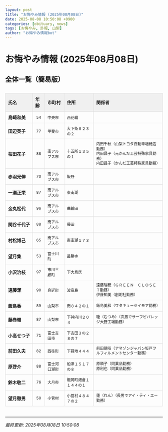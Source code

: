 ```yaml
---
layout: post
title: "お悔やみ情報 (2025年08月08日)"
date: 2025-08-08 10:50:08 +0900
categories: [obituary, news]
tags: [お悔やみ, 訃報, 山梨]
author: "お悔やみ情報bot"
---
```


<style>
@media (max-width: 768px) {
  .compact-table { font-size: 12px; }
  .compact-table th, .compact-table td { padding: 4px !important; }
  .responsive-table { overflow-x: auto; -webkit-overflow-scrolling: touch; }
  table { min-width: auto !important; }
}
</style>

# お悔やみ情報 (2025年08月08日)

## 全体一覧（簡易版）

<div class="responsive-table" style="overflow-x: auto; max-width: 100%; margin-bottom: 20px;">
<table class="compact-table" style="width: 100%; border-collapse: collapse; font-size: 14px; min-width: 300px;">
<thead>
<tr style="background-color: #f0f0f0; border-bottom: 2px solid #ddd;">
<th style="padding: 8px; text-align: left; border: 1px solid #ddd; font-weight: bold;">氏名</th>
<th style="padding: 8px; text-align: left; border: 1px solid #ddd; font-weight: bold;">年齢</th>
<th style="padding: 8px; text-align: left; border: 1px solid #ddd; font-weight: bold;">市町村</th>
<th style="padding: 8px; text-align: left; border: 1px solid #ddd; font-weight: bold;">住所</th>
<th style="padding: 8px; text-align: left; border: 1px solid #ddd; font-weight: bold;">関係者</th>
</tr>
</thead>
<tbody>
<tr style="border-bottom: 1px solid #eee;">
<td style="padding: 8px; border: 1px solid #ddd; font-weight: bold; white-space: nowrap;">島崎和美</td>
<td style="padding: 8px; border: 1px solid #ddd; text-align: center; font-size: 12px;">54</td>
<td style="padding: 8px; border: 1px solid #ddd; font-size: 12px;">中央市</td>
<td style="padding: 8px; border: 1px solid #ddd; font-size: 12px;">西花輪</td>
<td style="padding: 8px; border: 1px solid #ddd; font-size: 12px; line-height: 1.3; white-space: normal;"></td>
</tr>
<tr style="border-bottom: 1px solid #eee;">
<td style="padding: 8px; border: 1px solid #ddd; font-weight: bold; white-space: nowrap;">田辺英子</td>
<td style="padding: 8px; border: 1px solid #ddd; text-align: center; font-size: 12px;">77</td>
<td style="padding: 8px; border: 1px solid #ddd; font-size: 12px;">甲斐市</td>
<td style="padding: 8px; border: 1px solid #ddd; font-size: 12px;">大下条８２３の２</td>
<td style="padding: 8px; border: 1px solid #ddd; font-size: 12px; line-height: 1.3; white-space: normal;"></td>
</tr>
<tr style="border-bottom: 1px solid #eee;">
<td style="padding: 8px; border: 1px solid #ddd; font-weight: bold; white-space: nowrap;">桜田花子</td>
<td style="padding: 8px; border: 1px solid #ddd; text-align: center; font-size: 12px;">88</td>
<td style="padding: 8px; border: 1px solid #ddd; font-size: 12px;">南アルプス市</td>
<td style="padding: 8px; border: 1px solid #ddd; font-size: 12px;">十五所１３５の１</td>
<td style="padding: 8px; border: 1px solid #ddd; font-size: 12px; line-height: 1.3; white-space: normal;">内田千秋（山梨トヨタ自動車増穂店勤務）<br>内田昌子（元かんだ工芸特殊家具勤務）<br>内田昌子（かんだ工芸特殊家具勤務）</td>
</tr>
<tr style="border-bottom: 1px solid #eee;">
<td style="padding: 8px; border: 1px solid #ddd; font-weight: bold; white-space: nowrap;">赤羽光伸</td>
<td style="padding: 8px; border: 1px solid #ddd; text-align: center; font-size: 12px;">70</td>
<td style="padding: 8px; border: 1px solid #ddd; font-size: 12px;">南アルプス市</td>
<td style="padding: 8px; border: 1px solid #ddd; font-size: 12px;">飯野</td>
<td style="padding: 8px; border: 1px solid #ddd; font-size: 12px; line-height: 1.3; white-space: normal;"></td>
</tr>
<tr style="border-bottom: 1px solid #eee;">
<td style="padding: 8px; border: 1px solid #ddd; font-weight: bold; white-space: nowrap;">一瀬正栄</td>
<td style="padding: 8px; border: 1px solid #ddd; text-align: center; font-size: 12px;">87</td>
<td style="padding: 8px; border: 1px solid #ddd; font-size: 12px;">南アルプス市</td>
<td style="padding: 8px; border: 1px solid #ddd; font-size: 12px;">東南湖</td>
<td style="padding: 8px; border: 1px solid #ddd; font-size: 12px; line-height: 1.3; white-space: normal;"></td>
</tr>
<tr style="border-bottom: 1px solid #eee;">
<td style="padding: 8px; border: 1px solid #ddd; font-weight: bold; white-space: nowrap;">金丸松代</td>
<td style="padding: 8px; border: 1px solid #ddd; text-align: center; font-size: 12px;">96</td>
<td style="padding: 8px; border: 1px solid #ddd; font-size: 12px;">南アルプス市</td>
<td style="padding: 8px; border: 1px solid #ddd; font-size: 12px;">曲輪田</td>
<td style="padding: 8px; border: 1px solid #ddd; font-size: 12px; line-height: 1.3; white-space: normal;"></td>
</tr>
<tr style="border-bottom: 1px solid #eee;">
<td style="padding: 8px; border: 1px solid #ddd; font-weight: bold; white-space: nowrap;">関谷千代子</td>
<td style="padding: 8px; border: 1px solid #ddd; text-align: center; font-size: 12px;">88</td>
<td style="padding: 8px; border: 1px solid #ddd; font-size: 12px;">南アルプス市</td>
<td style="padding: 8px; border: 1px solid #ddd; font-size: 12px;">藤田</td>
<td style="padding: 8px; border: 1px solid #ddd; font-size: 12px; line-height: 1.3; white-space: normal;"></td>
</tr>
<tr style="border-bottom: 1px solid #eee;">
<td style="padding: 8px; border: 1px solid #ddd; font-weight: bold; white-space: nowrap;">村松博己</td>
<td style="padding: 8px; border: 1px solid #ddd; text-align: center; font-size: 12px;">65</td>
<td style="padding: 8px; border: 1px solid #ddd; font-size: 12px;">南アルプス市</td>
<td style="padding: 8px; border: 1px solid #ddd; font-size: 12px;">東南湖１７３</td>
<td style="padding: 8px; border: 1px solid #ddd; font-size: 12px; line-height: 1.3; white-space: normal;"></td>
</tr>
<tr style="border-bottom: 1px solid #eee;">
<td style="padding: 8px; border: 1px solid #ddd; font-weight: bold; white-space: nowrap;">望月集</td>
<td style="padding: 8px; border: 1px solid #ddd; text-align: center; font-size: 12px;">53</td>
<td style="padding: 8px; border: 1px solid #ddd; font-size: 12px;">富士川町</td>
<td style="padding: 8px; border: 1px solid #ddd; font-size: 12px;">最勝寺</td>
<td style="padding: 8px; border: 1px solid #ddd; font-size: 12px; line-height: 1.3; white-space: normal;"></td>
</tr>
<tr style="border-bottom: 1px solid #eee;">
<td style="padding: 8px; border: 1px solid #ddd; font-weight: bold; white-space: nowrap;">小沢治枝</td>
<td style="padding: 8px; border: 1px solid #ddd; text-align: center; font-size: 12px;">97</td>
<td style="padding: 8px; border: 1px solid #ddd; font-size: 12px;">市川三郷町</td>
<td style="padding: 8px; border: 1px solid #ddd; font-size: 12px;">下大鳥居</td>
<td style="padding: 8px; border: 1px solid #ddd; font-size: 12px; line-height: 1.3; white-space: normal;"></td>
</tr>
<tr style="border-bottom: 1px solid #eee;">
<td style="padding: 8px; border: 1px solid #ddd; font-weight: bold; white-space: nowrap;">遠藤潔</td>
<td style="padding: 8px; border: 1px solid #ddd; text-align: center; font-size: 12px;">90</td>
<td style="padding: 8px; border: 1px solid #ddd; font-size: 12px;">身延町</td>
<td style="padding: 8px; border: 1px solid #ddd; font-size: 12px;">波高島</td>
<td style="padding: 8px; border: 1px solid #ddd; font-size: 12px; line-height: 1.3; white-space: normal;">遠藤瑞穂（ＧＲＥＥＮ　ＣＬＯＳＥＴ勤務）<br>伊藤知美（創明社勤務）</td>
</tr>
<tr style="border-bottom: 1px solid #eee;">
<td style="padding: 8px; border: 1px solid #ddd; font-weight: bold; white-space: nowrap;">飯島香</td>
<td style="padding: 8px; border: 1px solid #ddd; text-align: center; font-size: 12px;">89</td>
<td style="padding: 8px; border: 1px solid #ddd; font-size: 12px;">山梨市</td>
<td style="padding: 8px; border: 1px solid #ddd; font-size: 12px;">南８４２の１</td>
<td style="padding: 8px; border: 1px solid #ddd; font-size: 12px; line-height: 1.3; white-space: normal;">飯島美和（ワタキューセイモア勤務）</td>
</tr>
<tr style="border-bottom: 1px solid #eee;">
<td style="padding: 8px; border: 1px solid #ddd; font-weight: bold; white-space: nowrap;">藤巻嶺</td>
<td style="padding: 8px; border: 1px solid #ddd; text-align: center; font-size: 12px;">87</td>
<td style="padding: 8px; border: 1px solid #ddd; font-size: 12px;">山梨市</td>
<td style="padding: 8px; border: 1px solid #ddd; font-size: 12px;">下神内川２０４</td>
<td style="padding: 8px; border: 1px solid #ddd; font-size: 12px; line-height: 1.3; white-space: normal;">睦（むつみ）（次男でサーフビバレッジ大野工場勤務）</td>
</tr>
<tr style="border-bottom: 1px solid #eee;">
<td style="padding: 8px; border: 1px solid #ddd; font-weight: bold; white-space: nowrap;">小高せつ子</td>
<td style="padding: 8px; border: 1px solid #ddd; text-align: center; font-size: 12px;">71</td>
<td style="padding: 8px; border: 1px solid #ddd; font-size: 12px;">富士吉田市</td>
<td style="padding: 8px; border: 1px solid #ddd; font-size: 12px;">下吉田３の２８の７</td>
<td style="padding: 8px; border: 1px solid #ddd; font-size: 12px; line-height: 1.3; white-space: normal;"></td>
</tr>
<tr style="border-bottom: 1px solid #eee;">
<td style="padding: 8px; border: 1px solid #ddd; font-weight: bold; white-space: nowrap;">前田久夫</td>
<td style="padding: 8px; border: 1px solid #ddd; text-align: center; font-size: 12px;">82</td>
<td style="padding: 8px; border: 1px solid #ddd; font-size: 12px;">西桂町</td>
<td style="padding: 8px; border: 1px solid #ddd; font-size: 12px;">下暮地４４４</td>
<td style="padding: 8px; border: 1px solid #ddd; font-size: 12px; line-height: 1.3; white-space: normal;">前田徳昭（アマゾンジャパン坂戸フルフィルメントセンター勤務）</td>
</tr>
<tr style="border-bottom: 1px solid #eee;">
<td style="padding: 8px; border: 1px solid #ddd; font-weight: bold; white-space: nowrap;">原啓介</td>
<td style="padding: 8px; border: 1px solid #ddd; text-align: center; font-size: 12px;">88</td>
<td style="padding: 8px; border: 1px solid #ddd; font-size: 12px;">富士河口湖町</td>
<td style="padding: 8px; border: 1px solid #ddd; font-size: 12px;">船津１５１７の８</td>
<td style="padding: 8px; border: 1px solid #ddd; font-size: 12px; line-height: 1.3; white-space: normal;">原順子（同薬品勤務）<br>原利也（同薬品勤務）</td>
</tr>
<tr style="border-bottom: 1px solid #eee;">
<td style="padding: 8px; border: 1px solid #ddd; font-weight: bold; white-space: nowrap;">鈴木敬二</td>
<td style="padding: 8px; border: 1px solid #ddd; text-align: center; font-size: 12px;">76</td>
<td style="padding: 8px; border: 1px solid #ddd; font-size: 12px;">大月市</td>
<td style="padding: 8px; border: 1px solid #ddd; font-size: 12px;">賑岡町畑倉１１４４の１</td>
<td style="padding: 8px; border: 1px solid #ddd; font-size: 12px; line-height: 1.3; white-space: normal;"></td>
</tr>
<tr style="border-bottom: 1px solid #eee;">
<td style="padding: 8px; border: 1px solid #ddd; font-weight: bold; white-space: nowrap;">望月徹男</td>
<td style="padding: 8px; border: 1px solid #ddd; text-align: center; font-size: 12px;">50</td>
<td style="padding: 8px; border: 1px solid #ddd; font-size: 12px;">小菅村</td>
<td style="padding: 8px; border: 1px solid #ddd; font-size: 12px;">小菅村４８４７の２</td>
<td style="padding: 8px; border: 1px solid #ddd; font-size: 12px; line-height: 1.3; white-space: normal;">蓮（れん）（長男でアイ・ティ・エー勤務）</td>
</tr>
</tbody>
</table>
</div>

---
*最終更新: 2025年08月08日 10:50:08*
